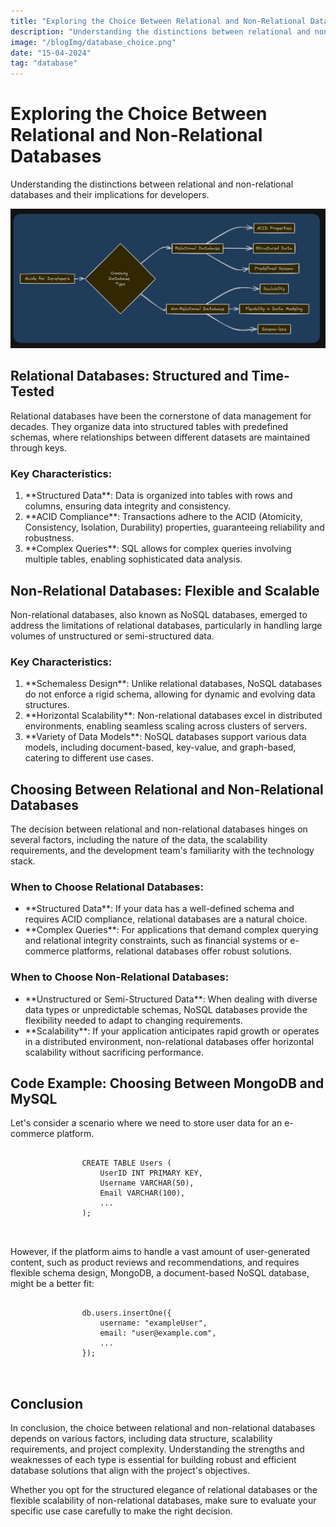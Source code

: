 ```yaml
---
title: "Exploring the Choice Between Relational and Non-Relational Databases"
description: "Understanding the distinctions between relational and non-relational databases and their implications for developers."
image: "/blogImg/database_choice.png"
date: "15-04-2024"
tag: "database"
---
```


<div className="max-w-full mx-auto px-4 py-8 space-y-6">
    <h1 className="text-4xl font-bold mb-6" id="database">Exploring the Choice Between Relational and Non-Relational Databases</h1>
    <p className="text-gray-400 text-lg mb-8">Understanding the distinctions between relational and non-relational databases and their implications for developers.</p>
    <img src="https://raw.githubusercontent.com/rkgith01/media/refs/heads/main/All%20Folders/blogImg/database_choice.png" alt="Exploring Database Choices" className="mb-6 rounded-lg">
    <section className="mb-8 pt-2">
        <h2 className="text-2xl font-semibold mb-4">Relational Databases: Structured and Time-Tested</h2>
        <p className="leading-relaxed mb-4">
            Relational databases have been the cornerstone of data management for decades. They organize data into structured tables with predefined schemas, where relationships between different datasets are maintained through keys.
        </p>
        <h3 className="text-lg font-semibold mb-2">Key Characteristics:</h3>
        <ol className="list-disc list-inside leading-relaxed px-6" style="list-style-type:decimal;">
            <li>**Structured Data**: Data is organized into tables with rows and columns, ensuring data integrity and consistency.</li>
            <li>**ACID Compliance**: Transactions adhere to the ACID (Atomicity, Consistency, Isolation, Durability) properties, guaranteeing reliability and robustness.</li>
            <li>**Complex Queries**: SQL allows for complex queries involving multiple tables, enabling sophisticated data analysis.</li>
        </ol>
    </section>
    <section className="mb-8">
        <h2 className="text-2xl font-semibold mb-4">Non-Relational Databases: Flexible and Scalable</h2>
        <p className="leading-relaxed mb-4">
            Non-relational databases, also known as NoSQL databases, emerged to address the limitations of relational databases, particularly in handling large volumes of unstructured or semi-structured data.
        </p>
        <h3 className="text-lg font-semibold mb-2">Key Characteristics:</h3>
        <ol className="list-disc list-inside leading-relaxed px-6" style="list-style-type:decimal;">
            <li>**Schemaless Design**: Unlike relational databases, NoSQL databases do not enforce a rigid schema, allowing for dynamic and evolving data structures.</li>
            <li>**Horizontal Scalability**: Non-relational databases excel in distributed environments, enabling seamless scaling across clusters of servers.</li>
            <li>**Variety of Data Models**: NoSQL databases support various data models, including document-based, key-value, and graph-based, catering to different use cases.</li>
        </ol>
    </section>
    <section className="mb-8">
        <h2 className="text-2xl font-semibold mb-4">Choosing Between Relational and Non-Relational Databases</h2>
        <p className="leading-relaxed mb-4">
            The decision between relational and non-relational databases hinges on several factors, including the nature of the data, the scalability requirements, and the development team's familiarity with the technology stack.
        </p>
        <h3 className="text-lg font-semibold mb-2">When to Choose Relational Databases:</h3>
        <ul className="list-disc list-inside leading-relaxed px-6" style="list-style-type:disc;">
            <li>**Structured Data**: If your data has a well-defined schema and requires ACID compliance, relational databases are a natural choice.</li>
            <li>**Complex Queries**: For applications that demand complex querying and relational integrity constraints, such as financial systems or e-commerce platforms, relational databases offer robust solutions.</li>
        </ul>
        <h3 className="text-lg font-semibold mb-2">When to Choose Non-Relational Databases:</h3>
        <ul className="list-disc list-inside leading-relaxed px-6" style="list-style-type:disc;">
            <li>**Unstructured or Semi-Structured Data**: When dealing with diverse data types or unpredictable schemas, NoSQL databases provide the flexibility needed to adapt to changing requirements.</li>
            <li>**Scalability**: If your application anticipates rapid growth or operates in a distributed environment, non-relational databases offer horizontal scalability without sacrificing performance.</li>
        </ul>
    </section>
    <section className="mb-8">
        <h2 className="text-2xl font-semibold mb-4">Code Example: Choosing Between MongoDB and MySQL</h2>
        <p className="leading-relaxed mb-4">
            Let's consider a scenario where we need to store user data for an e-commerce platform.
        </p>
        <pre className="bg-black text-white p-4 rounded-lg m-4 border">
            <code className="language-sql">
                CREATE TABLE Users (
                    UserID INT PRIMARY KEY,
                    Username VARCHAR(50),
                    Email VARCHAR(100),
                    ...
                );
            </code>
        </pre>
        <p className="leading-relaxed my-4">
            However, if the platform aims to handle a vast amount of user-generated content, such as product reviews and recommendations, and requires flexible schema design, MongoDB, a document-based NoSQL database, might be a better fit:
        </p>
        <pre className="bg-black text-white p-4 rounded-lg m-4 border">
            <code className="language-javascript">
                db.users.insertOne({
                    username: "exampleUser",
                    email: "user@example.com",
                    ...
                });
            </code>
        </pre>
    </section>
    <section>
        <h2 className="text-2xl font-semibold mb-4">Conclusion</h2>
        <p className="leading-relaxed mb-4">
            In conclusion, the choice between relational and non-relational databases depends on various factors, including data structure, scalability requirements, and project complexity. Understanding the strengths and weaknesses of each type is essential for building robust and efficient database solutions that align with the project's objectives.
        </p>
        <p className="leading-relaxed mb-4">
            Whether you opt for the structured elegance of relational databases or the flexible scalability of non-relational databases, make sure to evaluate your specific use case carefully to make the right decision.
        </p>
    </section>
</div>
